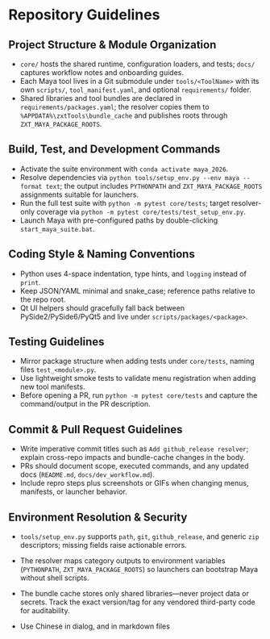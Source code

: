 ﻿# Repository Guidelines

## Project Structure & Module Organization
- `core/` hosts the shared runtime, configuration loaders, and tests; `docs/` captures workflow notes and onboarding guides.
- Each Maya tool lives in a Git submodule under `tools/<ToolName>` with its own `scripts/`, `tool_manifest.yaml`, and optional `requirements/` folder.
- Shared libraries and tool bundles are declared in `requirements/packages.yaml`; the resolver copies them to `%APPDATA%\zxtTools\bundle_cache` and publishes roots through `ZXT_MAYA_PACKAGE_ROOTS`.

## Build, Test, and Development Commands
- Activate the suite environment with `conda activate maya_2026`.
- Resolve dependencies via `python tools/setup_env.py --env maya --format text`; the output includes `PYTHONPATH` and `ZXT_MAYA_PACKAGE_ROOTS` assignments suitable for launchers.
- Run the full test suite with `python -m pytest core/tests`; target resolver-only coverage via `python -m pytest core/tests/test_setup_env.py`.
- Launch Maya with pre-configured paths by double-clicking `start_maya_suite.bat`.

## Coding Style & Naming Conventions
- Python uses 4-space indentation, type hints, and `logging` instead of `print`.
- Keep JSON/YAML minimal and snake_case; reference paths relative to the repo root.
- Qt UI helpers should gracefully fall back between PySide2/PySide6/PyQt5 and live under `scripts/packages/<package>`.

## Testing Guidelines
- Mirror package structure when adding tests under `core/tests`, naming files `test_<module>.py`.
- Use lightweight smoke tests to validate menu registration when adding new tool manifests.
- Before opening a PR, run `python -m pytest core/tests` and capture the command/output in the PR description.

## Commit & Pull Request Guidelines
- Write imperative commit titles such as `Add github_release resolver`; explain cross-repo impacts and bundle-cache changes in the body.
- PRs should document scope, executed commands, and any updated docs (`README.md`, `docs/dev_workflow.md`).
- Include repro steps plus screenshots or GIFs when changing menus, manifests, or launcher behavior.

## Environment Resolution & Security
- `tools/setup_env.py` supports `path`, `git`, `github_release`, and generic `zip` descriptors; missing fields raise actionable errors.
- The resolver maps category outputs to environment variables (`PYTHONPATH`, `ZXT_MAYA_PACKAGE_ROOTS`) so launchers can bootstrap Maya without shell scripts.
- The bundle cache stores only shared libraries—never project data or secrets. Track the exact version/tag for any vendored third-party code for auditability.

- Use Chinese in dialog, and in markdown files